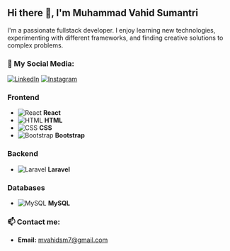 ## Hi there 👋, I'm Muhammad Vahid Sumantri

I'm a passionate fullstack developer. I enjoy learning new technologies, experimenting with different frameworks, and finding creative solutions to complex problems.


### 💼 My Social Media:
[![LinkedIn](https://img.shields.io/badge/LinkedIn-blue?style=for-the-badge&logo=linkedin&logoColor=white)](https://www.linkedin.com/in/mvahidsm/)
[![Instagram](https://img.shields.io/badge/Instagram-%23E4405F.svg?&style=for-the-badge&logo=instagram&logoColor=white)](https://www.instagram.com/mvahidsm/)

### **Frontend**

- ![React](https://img.shields.io/badge/-React-20232A?style=flat&logo=react) **React**
- ![HTML](https://img.shields.io/badge/-HTML5-E34F26?style=flat&logo=html5&logoColor=white) **HTML**
- ![CSS](https://img.shields.io/badge/-CSS3-1572B6?style=flat&logo=css3&logoColor=white) **CSS**
- ![Bootstrap](https://img.shields.io/badge/-Bootstrap-563D7C?style=flat&logo=bootstrap&logoColor=white) **Bootstrap**

### **Backend**

-  ![Laravel](https://img.shields.io/badge/-Laravel-EF3E3E?style=flat&logo=laravel&logoColor=white) **Laravel**

### **Databases**

- ![MySQL](https://img.shields.io/badge/-MySQL-4479A1?style=flat&logo=mysql&logoColor=white) **MySQL**

### 📫 Contact me:
- **Email:** mvahidsm7@gmail.com
